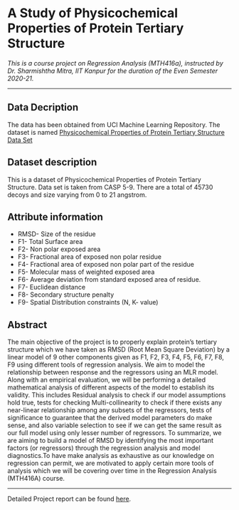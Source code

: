 # A Study of Physicochemical Properties of Protein Tertiary Structure

*This is a course project on Regression Analysis (MTH416a), instructed by Dr. Sharmishtha Mitra, IIT Kanpur for the duration of the Even Semester 2020-21.*

---

## Data Decription
The data has been obtained from UCI Machine Learning Repository. The dataset is named 
[Physicochemical Properties of Protein Tertiary Structure Data Set](https://archive.ics.uci.edu/ml/datasets/Physicochemical+Properties+of+Protein+Tertiary+Structure)

## Dataset description
This is a dataset of Physicochemical Properties of Protein Tertiary Structure. Data set is taken from CASP 5-9. There are a total of 45730 decoys and size varying from 0 to 21 angstrom.

## Attribute information

- RMSD- Size of the residue
- F1- Total Surface area
- F2- Non polar exposed area
- F3- Fractional area of exposed non polar residue
- F4- Fractional area of exposed non polar part of the residue
- F5- Molecular mass of weighted exposed area
- F6- Average deviation from standard exposed area of residue.
- F7- Euclidean distance
- F8- Secondary structure penalty
- F9- Spatial Distribution constraints (N, K- value)

## Abstract

The main objective of the project is to properly explain protein’s tertiary structure which we have taken as RMSD (Root Mean Square Deviation) by a linear model of 9 other components given as F1, F2, F3, F4, F5, F6, F7, F8, F9 using different tools of regression analysis. We aim to model the relationship between response and the regressors using an MLR model. Along with an empirical evaluation, we will be performing a detailed mathematical analysis of different aspects of the model to establish its validity. This includes Residual analysis to check if our model assumptions hold true, tests for checking Multi-collinearity to check if there exists any near-linear relationship among any subsets of the regressors, tests of significance to guarantee that the derived model parameters do make sense, and also variable selection to see if we can get
the same result as our full model using only lesser number of regressors. To summarize, we are aiming to build a model of RMSD by identifying the most important factors (or regressors) through the regression analysis and model diagnostics.To have make analysis as exhaustive as our knowledge on regression can permit, we are motivated to apply certain more tools of analysis which we will be covering over time in the Regression Analysis (MTH416A) course.

------

Detailed Project report can be found [here](https://github.com/shubha3/Regression-Analysis-MTH416a-Project/blob/main/Group%205-%20Regression%20Analysis-%20Project%20Report.pdf).
